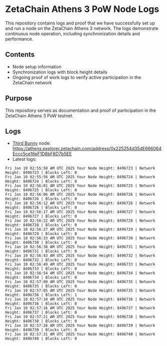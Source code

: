 # ZetaChain Athens 3 PoW Node Logs
This repository contains logs and proof that we have successfully set up and run a node on the ZetaChain Athens 3 network. The logs demonstrate continuous node operation, including synchronization details and performance.

## Contents
- Node setup information
- Synchronization logs with block height details
- Ongoing proof of work logs to verify active participation in the ZetaChain network

## Purpose
This repository serves as documentation and proof of participation in the ZetaChain Athens 3 PoW testnet.

## Logs

- [Third Bunny](https://thirdbunny.xyz/) node: https://athens.explorer.zetachain.com/address/0x225254d35dE666064Eccc5ce16eF1D8bF8D7b5EE
- Latest logs:
```
Fri Jan 10 02:55:50 AM UTC 2025 Your Node Height: 8496723 | Network Height: 8496723 | Blocks Left: 0
Fri Jan 10 02:55:56 AM UTC 2025 Your Node Height: 8496724 | Network Height: 8496724 | Blocks Left: 0
Fri Jan 10 02:56:01 AM UTC 2025 Your Node Height: 8496725 | Network Height: 8496725 | Blocks Left: 0
Fri Jan 10 02:56:06 AM UTC 2025 Your Node Height: 8496726 | Network Height: 8496726 | Blocks Left: 0
Fri Jan 10 02:56:12 AM UTC 2025 Your Node Height: 8496726 | Network Height: 8496726 | Blocks Left: 0
Fri Jan 10 02:56:17 AM UTC 2025 Your Node Height: 8496727 | Network Height: 8496727 | Blocks Left: 0
Fri Jan 10 02:56:22 AM UTC 2025 Your Node Height: 8496728 | Network Height: 8496728 | Blocks Left: 0
Fri Jan 10 02:56:27 AM UTC 2025 Your Node Height: 8496729 | Network Height: 8496729 | Blocks Left: 0
Fri Jan 10 02:56:33 AM UTC 2025 Your Node Height: 8496730 | Network Height: 8496730 | Blocks Left: 0
Fri Jan 10 02:56:38 AM UTC 2025 Your Node Height: 8496731 | Network Height: 8496731 | Blocks Left: 0
Fri Jan 10 02:56:43 AM UTC 2025 Your Node Height: 8496732 | Network Height: 8496732 | Blocks Left: 0
Fri Jan 10 02:56:49 AM UTC 2025 Your Node Height: 8496733 | Network Height: 8496733 | Blocks Left: 0
Fri Jan 10 02:56:54 AM UTC 2025 Your Node Height: 8496734 | Network Height: 8496734 | Blocks Left: 0
Fri Jan 10 02:57:00 AM UTC 2025 Your Node Height: 8496735 | Network Height: 8496735 | Blocks Left: 0
Fri Jan 10 02:57:05 AM UTC 2025 Your Node Height: 8496735 | Network Height: 8496736 | Blocks Left: 1
Fri Jan 10 02:57:10 AM UTC 2025 Your Node Height: 8496736 | Network Height: 8496736 | Blocks Left: 0
Fri Jan 10 02:57:16 AM UTC 2025 Your Node Height: 8496737 | Network Height: 8496737 | Blocks Left: 0
Fri Jan 10 02:57:21 AM UTC 2025 Your Node Height: 8496738 | Network Height: 8496738 | Blocks Left: 0
Fri Jan 10 02:57:26 AM UTC 2025 Your Node Height: 8496739 | Network Height: 8496739 | Blocks Left: 0
Fri Jan 10 02:57:31 AM UTC 2025 Your Node Height: 8496740 | Network Height: 8496740 | Blocks Left: 0
```
